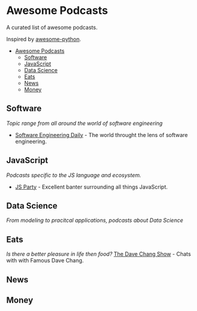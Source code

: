 # Awesome Podcasts
A curated list of awesome podcasts.

Inspired by [awesome-python](https://github.com/vinta/awesome-python).

- [Awesome Podcasts](#awesome-podcasts)
  - [Software](#software)
  - [JavaScript](#javascript)
  - [Data Science](#data-science)
  - [Eats](#eats)
  - [News](#news)
  - [Money](#money)

## Software
*Topic range from all around the world of software engineering*
- [Software Engineering Daily](https://softwareengineeringdaily.com) - The world throught the lens of software engineering.

## JavaScript
*Podcasts specific to the JS language and ecosystem.*
- [JS Party](https://changelog.com/jsparty) - Excellent banter surrounding all things JavaScript.

## Data Science
*From modeling to pracitcal applications, podcasts about Data Science*

## Eats
*Is there a better pleasure in life then food?*
[The Dave Chang Show](https://www.theringer.com/the-dave-chang-show) - Chats with with Famous Dave Chang.

## News

## Money
